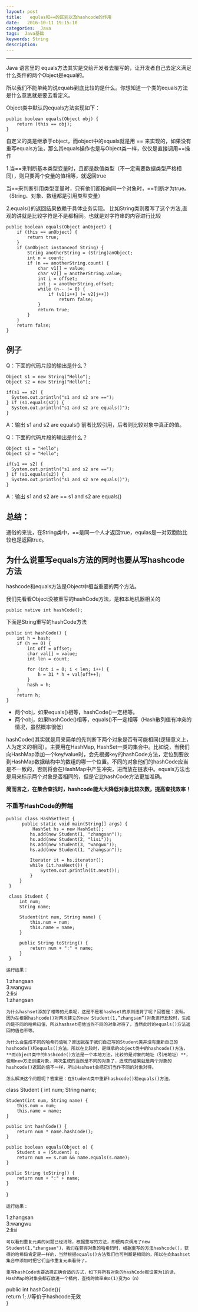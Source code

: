 ```yaml
---
layout: post
title:   equlas和==的区别以及hashcode的作用
date:   2016-10-11 19:15:10
categories:  Java
tags:  Java基础
keywords: String
description: 
---
```

----------------------------------


Java 语言里的 equals方法其实是交给开发者去覆写的，让开发者自己去定义满足什么条件的两个Object是equal的。

所以我们不能单纯的说equals到底比较的是什么。你想知道一个类的equals方法是什么意思就是要去看定义。

Object类中默认的equals方法实现如下：

```
public boolean equals(Object obj) {
    return (this == obj);
}
```

自定义的类是继承于object，而object中的equals就是用  == 来实现的，如果没有重写equals方法，那么其equals操作也是与Object类一样，仅仅是直接调用==操作

1.当==来判断基本类型变量时，且都是数值类型（不一定需要数据类型严格相同），则只要两个变量的值相等，就返回true

当==来判断引用类型变量时，只有他们都指向同一个对象时，==判断才为true。（String、对象、数组都是引用类型变量）

2.equals()的返回结果依赖于具体业务实现。
比如String类则覆写了这个方法,直观的讲就是比较字符是不是都相同。也就是对字符串的内容进行比较
```
public boolean equals(Object anObject) {
    if (this == anObject) {
        return true;
    }
    if (anObject instanceof String) {
        String anotherString = (String)anObject;
        int n = count;
        if (n == anotherString.count) {
            char v1[] = value;
            char v2[] = anotherString.value;
            int i = offset;
            int j = anotherString.offset;
            while (n-- != 0) {
                if (v1[i++] != v2[j++])
                    return false;
            }
            return true;
        }
    }
    return false;
}
```

## 例子

Q：下面的代码片段的输出是什么？
```
Object s1 = new String("Hello");
Object s2 = new String("Hello");
 
if(s1 == s2) {
  System.out.println("s1 and s2 are ==");
} if (s1.equals(s2)) {
  System.out.println("s1 and s2 are equals()");
}
```
A：输出      s1 and s2 are equals()
前者比较引用，后者则比较对象中真正的值。

Q：下面的代码片段的输出是什么？
```
Object s1 = "Hello";
Object s2 = "Hello";
 
if(s1 == s2) {
  System.out.println("s1 and s2 are ==");
} if (s1.equals(s2)) {
  System.out.println("s1 and s2 are equals()");
}
```
A：输出
s1 and s2 are ==
s1 and s2 are equals()


## 总结：
通俗的来说，在String类中，==是同一个人才返回true，equlas是一对双胞胎比较也是返回true。

## 为什么说重写equals方法的同时也要从写hashcode方法

hashcode和equals方法是Object中相当重要的两个方法。

我们先看看Object没被重写的hashCode方法，是和本地机器相关的
```
public native int hashCode();
```
下面是String重写的hashCode方法
```
public int hashCode() {  
    int h = hash;  
    if (h == 0) {  
        int off = offset;  
        char val[] = value;  
        int len = count;  
  
        for (int i = 0; i < len; i++) {  
            h = 31 * h + val[off++];  
        }  
        hash = h;  
    }  
    return h;  
}  
```

* 两个obj，如果equals()相等，hashCode()一定相等。
* 两个obj，如果hashCode()相等，equals()不一定相等（Hash散列值有冲突的情况，虽然概率很低）

hashCode()其实就是用来简单的先判断下两个对象是否有可能相同(逻辑意义上，人为定义的相同）。主要用在HashMap, HashSet一类的集合中。比如说，当我们向HashMap添加一个key/value时，会先根据key的hashCode方法，定位到要放到HashMap数据结构中的数组的哪一个位置。不同的对象他们的hashCode应当是不一致的，否则将会在HashMap中产生冲突，进而放在链表中。equals方法也是用来标示两个对象是否相同的，但是它比hashCode方法更加准确。

**简而言之，在集合查找时，hashcode能大大降低对象比较次数，提高查找效率！**

### 不重写HashCode的弊端

```
public class HashSetTest {
      public static void main(String[] args) {
          HashSet hs = new HashSet();
         hs.add(new Student(1, "zhangsan"));
         hs.add(new Student(2, "lisi"));
         hs.add(new Student(3, "wangwu"));
         hs.add(new Student(1, "zhangsan"));
 
         Iterator it = hs.iterator();
         while (it.hasNext()) {
             System.out.println(it.next());
         }
     }
 }
 
 class Student {
     int num;
     String name;
 
     Student(int num, String name) {
         this.num = num;
         this.name = name;
     }
 
     public String toString() {
         return num + ":" + name;
     }
 }

运行结果：
```
1:zhangsan  
3:wangwu  
2:lisi  
1:zhangsan 
```
为什么hashset添加了相等的元素呢，这是不是和hashset的原则违背了呢？回答是：没有。因为在根据hashcode()对两次建立的new Student(1,“zhangsan”)对象进行比较时，生成的是不同的哈希码值，所以hashset把他当作不同的对象对待了，当然此时的equals()方法返回的值也不等。

为什么会生成不同的哈希码值呢？原因就在于我们自己写的Student类并没有重新自己的hashcode()和equals()方法，所以在比较时，是继承的object类中的hashcode()方法，**而object类中的hashcode()方法是一个本地方法，比较的是对象的地址（引用地址）**，使用new方法创建对象，两次生成的当然是不同的对象了，造成的结果就是两个对象的hashcode()返回的值不一样，所以Hashset会把它们当作不同的对象对待。

怎么解决这个问题呢？答案是：在Student类中重新hashcode()和equals()方法。

```
class Student {
    int num;
    String name;

    Student(int num, String name) {
        this.num = num;
        this.name = name;
    }

    public int hashCode() {
        return num * name.hashCode();
    }

    public boolean equals(Object o) {
        Student s = (Student) o;
        return num == s.num && name.equals(s.name);
    }

    public String toString() {
        return num + ":" + name;
    }
}
```
运行结果：
```
1:zhangsan  
3:wangwu  
2:lisi 
```
可以看到重复元素的问题已经消除，根据重写的方法，即便两次调用了new Student(1,"zhangsan")，我们在获得对象的哈希码时，根据重写的方法hashcode()，获得的哈希码肯定是一样的，当然根据equals()方法我们也可判断是相同的，所以在向hashset集合中添加时把它们当作重复元素看待了。

重写hashCode也要选择正确合适的方式，如下将所有对象的hashCode都设置为1的话，HashMap的对象会都存放进一个桶内，查找的效率由o(1)变为o（n）
```
public int hashCode(){  
   return 1; //等价于hashcode无效  
}  
```
